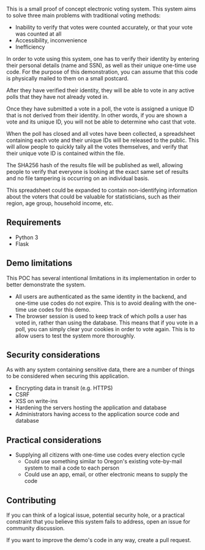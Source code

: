 This is a small proof of concept electronic voting system. This system aims to solve three main problems with traditional voting methods:

* Inability to verify that votes were counted accurately, or that your vote was counted at all
* Accessibility, inconvenience
* Inefficiency

In order to vote using this system, one has to verify their identity by entering their personal details (name and SSN), as well as their unique one-time use code. For the purpose of this demonstration, you can assume that this code is physically mailed to them on a small postcard.

After they have verified their identity, they will be able to vote in any active polls that they have not already voted in.

Once they have submitted a vote in a poll, the vote is assigned a unique ID that is not derived from their identity. In other words, if you are shown a vote and its unique ID, you will not be able to determine who cast that vote.

When the poll has closed and all votes have been collected, a spreadsheet containing each vote and their unique IDs will be released to the public. This will allow people to quickly tally all the votes themselves, and verify that their unique vote ID is contained within the file.

The SHA256 hash of the results file will be published as well, allowing people to verify that everyone is looking at the exact same set of results and no file tampering is occurring on an individual basis.

This spreadsheet could be expanded to contain non-identifying information about the voters that could be valuable for statisticians, such as their region, age group, household income, etc.

## Requirements
* Python 3
* Flask

## Demo limitations
This POC has several intentional limitations in its implementation in order to better demonstrate the system.

* All users are authenticated as the same identity in the backend, and one-time use codes do not expire. This is to avoid dealing with the one-time use codes for this demo.
* The browser session is used to keep track of which polls a user has voted in, rather than using the database. This means that if you vote in a poll, you can simply clear your cookies in order to vote again. This is to allow users to test the system more thoroughly.

## Security considerations
As with any system containing sensitive data, there are a number of things to be considered when securing this application.

* Encrypting data in transit (e.g. HTTPS)
* CSRF
* XSS on write-ins
* Hardening the servers hosting the application and database
* Administrators having access to the application source code and database

## Practical considerations
* Supplying all citizens with one-time use codes every election cycle
  * Could use something similar to Oregon's existing vote-by-mail system to mail a code to each person
  * Could use an app, email, or other electronic means to supply the code
  
## Contributing
If you can think of a logical issue, potential security hole, or a practical constraint that you believe this system fails to address, open an issue for community discussion.

If you want to improve the demo's code in any way, create a pull request.